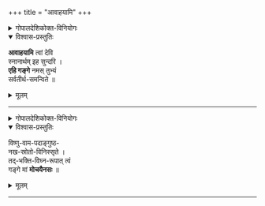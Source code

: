 +++
title = "आवाहयामि"
+++

<details><summary>गोपालदेशिकोक्त-विनियोगः</summary>

इत्य् उदकाञ्जलिना गङ्गाम् **आवाह्य** (इति सम्प्रार्थ्य),  
उदकाञ्जलिम् **आदाय**
</details>

<details open><summary>विश्वास-प्रस्तुतिः</summary>

**आवाहयामि** त्वां देवि  
स्नानार्थम् इह सुन्दरि ।  
**एहि गङ्गे** नमस् तुभ्यं  
सर्वतीर्थ-समन्विते ॥
</details>

<details><summary>मूलम्</summary>

**आवाहयामि** त्वां देवि  
स्नानार्थम् इह सुन्दरि ।  
**एहि गङ्गे** नमस् तुभ्यं  
सर्वतीर्थ-समन्विते ॥
</details>

______________

<details><summary>गोपालदेशिकोक्त-विनियोगः</summary>

इत्य् **अर्घ्यं दत्वा**,
_____________
इत्युदकाञ्जलिनार्घ्यं दत्वा ।
</details>


<details open><summary>विश्वास-प्रस्तुतिः</summary>

विष्णु-वाम-पदाङ्गुष्ठ-  
नख-स्रोतो-विनिस्सृते ।  
तद्-भक्ति-विघ्न-रूपात् त्वं  
गङ्गे मां **मोचयैनसः** ॥ 
</details>

<details><summary>मूलम्</summary>

 विष्णु-वाम-पदाङ्गुष्ठ-  
नख-स्रोतो-विनिस्सृते ।  
तद्-भक्ति-विघ्न-रूपात् त्वं  
गङ्गे मां **मोचयैनसः** ॥ 
</details>

_____________
